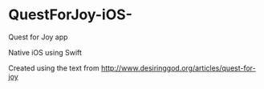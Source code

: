 # QuestForJoy-iOS-
Quest for Joy app

Native iOS using Swift

Created using the text from http://www.desiringgod.org/articles/quest-for-joy


